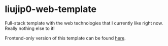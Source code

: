 # liujip0-web-template

Full-stack template with the web technologies that I currently like right now. Really nothing else to it!

Frontend-only version of this template can be found [here](https://github.com/liujip0/liujip0-web-frontend-template).
